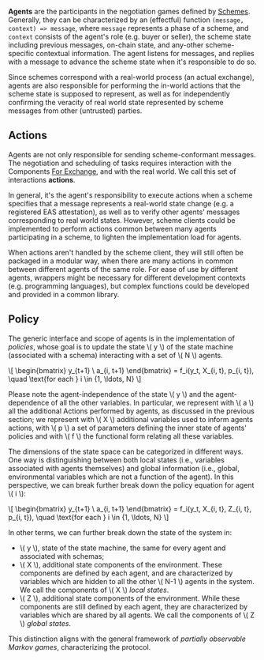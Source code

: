 **Agents** are the participants in the negotiation games defined by [Schemes](Schemes.md). Generally, they can be characterized by an (effectful) function `(message, context) => message`, where `message` represents a phase of a scheme, and `context` consists of the agent's role (e.g. buyer or seller), the scheme state including previous messages, on-chain state, and any-other scheme-specific contextual information. The agent listens for messages, and replies with a message to advance the scheme state when it's responsible to do so. 

Since schemes correspond with a real-world process (an actual exchange), agents are also responsible for performing the in-world actions that the scheme state is supposed to represent, as well as for independently confirming the veracity of real world state represented by scheme messages from other (untrusted) parties.

## Actions

Agents are not only responsible for sending scheme-conformant messages. The negotiation and scheduling of tasks requires interaction with the Components [For Exchange](../For_Exchange.md), and with the real world. We call this set of interactions **actions**. 

In general, it's the agent's responsibility to execute actions when a scheme specifies that a message represents a real-world state change (e.g. a registered EAS attestation), as well as to verify other agents' messages corresponding to real world states. However, scheme clients could be implemented to perform actions common between many agents participating in a scheme, to lighten the implementation load for agents.

When actions aren't handled by the scheme client, they will still often be packaged in a modular way, when there are many actions in common between different agents of the same role. For ease of use by different agents, wrappers might be necessary for different development contexts (e.g. programming languages), but complex functions could be developed and provided in a common library.
## Policy

The generic interface and scope of agents is in the implementation of *policies*, whose goal is to update the state \\( y \\) of the state machine (associated with a schema) interacting with a set of \\( N \\) agents.

\\[ \begin{bmatrix} y_{t+1} \\ a_{i, t+1} \end{bmatrix} = f_i(y_t, X_{i, t}, p_{i, t}), \quad \text{for each } i \in \{1, \ldots, N\} \\]

Please note the agent-independence of the state \\( y \\) and the agent-dependence of all the other variables. In particular, we represent with \\( a \\) all the additional Actions performed by agents, as discussed in the previous section; we represent with \\( X \\) additional variables used to inform agents actions, with \\( p \\) a set of parameters defining the inner state of agents' policies and with \\( f \\) the functional form relating all these variables. 

The dimensions of the state space can be categorized in different ways. One way is distinguishing between both local states (i.e., variables associated with agents themselves) and global information (i.e., global, environmental variables which are not a function of the agent). In this perspective, we can break further break down the policy equation for agent \\( i \\):

\\[ \begin{bmatrix} y_{t+1} \\ a_{i, t+1} \end{bmatrix} = f_i(y_t, X_{i, t}, Z_{i, t}, p_{i, t}), \quad \text{for each } i \in \{1, \ldots, N\} \\]

In other terms, we can further break down the state of the system in:

- \\( y \\), state of the state machine, the same for every agent and associated with schemas;
- \\( X \\), additional state components of the environment. These components are defined by each agent, and are characterized by variables which are hidden to all the other \\( N-1 \\) agents in the system. We call the components of \\( X \\) *local states*.
- \\( Z \\), additional state components of the environment. While these components are still defined by each agent, they are characterized by variables which are shared by all agents. We call the components of \\( Z \\) *global states*.

This distinction aligns with the general framework of *partially observable Markov games*, characterizing the protocol.